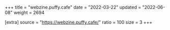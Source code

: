 +++
title = "webzine.puffy.cafe"
date = "2022-03-22"
updated = "2022-06-08"
weight = 2694

[extra]
source = "https://webzine.puffy.cafe/"
ratio = 100
size = 3
+++
